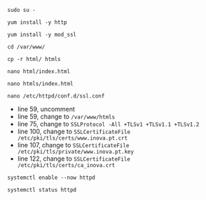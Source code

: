 ```
sudo su -
```

```
yum install -y http
```

```
yum install -y mod_ssl
```

```
cd /var/www/
```

```
cp -r html/ htmls
```

```
nano html/index.html
```

```
nano htmls/index.html
```

```
nano /etc/httpd/conf.d/ssl.conf
```
* line 59, uncomment
* line 59, change to `/var/www/htmls`
* line 75, change to `SSLProtocol -All +TLSv1 +TLSv1.1 +TLSv1.2`
* line 100, change to `SSLCertificateFile /etc/pki/tls/certs/www.inova.pt.crt`
* line 107, change to `SSLCertificateFile /etc/pki/tls/private/www.inova.pt.key`
* line 122, change to `SSLCertificateFile /etc/pki/tls/certs/ca_inova.crt`
 
```
systemctl enable --now httpd
```

```
systemctl status httpd
```
